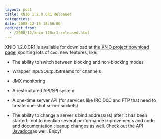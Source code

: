 ```yaml
---
layout: post
title: XNIO 1.2.0.CR1 Released
categories: 
date: 2008-12-16 18:56:00
redirect_from:
  - /2008/12/xnio-120cr1-released.html
---
```

 XNIO 1.2.0.CR1 is available for download at <a href="http://www.jboss.org/xnio/downloads/">the XNIO project download page</a>, sporting lots of cool new features, like:

* The ability to switch between blocking and non\-blocking modes

* Wrapper Input/OutputStreams for channels

* JMX monitoring

* A restructured API/SPI system

* A one\-time server API (for services like IRC DCC and FTP that need to create one\-shot server sockets)

* The ability to change a server's bind address(es) after it has been started...not to mention several performance improvements and code and documentation cleanup changes as well. Check out the <a href="http://docs.jboss.org/xnio/1.2.0.CR1/api/">API Javadocs</a>as well. Enjoy!